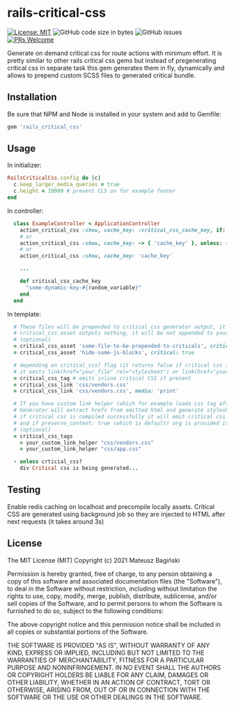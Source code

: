 # rails-critical-css

[![License: MIT](https://img.shields.io/badge/License-MIT-yellow.svg?style=flat-square)](https://opensource.org/licenses/MIT)
![GitHub code size in bytes](https://img.shields.io/github/languages/code-size/mati365/rails-critical-css?style=flat-square)
![GitHub issues](https://img.shields.io/github/issues/mati365/rails-critical-css?style=flat-square)
[![PRs Welcome](https://img.shields.io/badge/PRs-welcome-brightgreen.svg?style=flat-square)](http://makeapullrequest.com)

Generate on demand critical css for route actions with minimum effort. It is pretty similar to other rails critical css gems but instead of pregenerating critical css in separate task this gem generates them in fly, dynamically and allows to prepend custom SCSS files to generated critical bundle.

## Installation

Be sure that NPM and Node is installed in your system and add to Gemfile:

```bash
gem 'rails_critical_css'
```

## Usage

In initializer:

```ruby
RailsCriticalCss.config do |c|
  c.keep_larger_media_queries = true
  c.height = 19999 # prevent CLS on for example footer
end
```

In controller:

```ruby
  class ExampleController < ApplicationController
    action_critical_css :show, cache_key: :critical_css_cache_key, if: -> { .. }
    # or
    action_critical_css :show, cache_key: -> { 'cache_key' }, unless: -> { ... }
    # or
    action_critical_css :show, cache_key: 'cache_key'

    ...

    def critical_css_cache_key
      "some-dynamic-key-#{random_variable}"
    end
  end
```

In template:

```ruby
  # These files will be prepended to critical css generator output, it can be normal scss file from assets
  # critical_css_asset outputs nothing, it will be not appended to your html in link tag
  # (optional)
  = critical_css_asset 'some-file-to-be-prepended-to-criticals', critical: true
  = critical_css_asset 'hide-some-js-blocks', critical: true

  # depending on critical_css? flag (it returns false if critical css is being generated)
  # it emits link(href="your_file" rel="stylesheet") or link(href="your_file" rel="preload" onload="this.rel = 'stylesheet'")
  = critical_css_tag # emits inline critical CSS if present
  = critical_css_link 'css/vendors.css'
  = critical_css_link 'css/vendors.css', media: 'print'

  # If you have custom link helper (which for example loads css tag after GDPR accept) you can use helper below
  # Generator will extract hrefs from emitted html and generate stylesheet output
  # if critical css is compiled successfully it will emit critical css
  # and if preserve_content: true (which is default) arg is provided it will preserve provided content
  # (optional)
  = critical_css_tags
    = your_custom_link_helper "css/vendors.css"
    = your_custom_link_helper "css/app.css"

  - unless crticial_css?
    div Critical css is being generated...
```

## Testing

Enable redis caching on localhost and precompile locally assets. Critical CSS are generated using background job so they are injected to HTML after next requests (it takes around 3s)

## License

The MIT License (MIT)
Copyright (c) 2021 Mateusz Bagiński

Permission is hereby granted, free of charge, to any person obtaining a copy of this software and associated documentation files (the "Software"), to deal in the Software without restriction, including without limitation the rights to use, copy, modify, merge, publish, distribute, sublicense, and/or sell copies of the Software, and to permit persons to whom the Software is furnished to do so, subject to the following conditions:

The above copyright notice and this permission notice shall be included in all copies or substantial portions of the Software.

THE SOFTWARE IS PROVIDED "AS IS", WITHOUT WARRANTY OF ANY KIND, EXPRESS OR IMPLIED, INCLUDING BUT NOT LIMITED TO THE WARRANTIES OF MERCHANTABILITY, FITNESS FOR A PARTICULAR PURPOSE AND NONINFRINGEMENT. IN NO EVENT SHALL THE AUTHORS OR COPYRIGHT HOLDERS BE LIABLE FOR ANY CLAIM, DAMAGES OR OTHER LIABILITY, WHETHER IN AN ACTION OF CONTRACT, TORT OR OTHERWISE, ARISING FROM, OUT OF OR IN CONNECTION WITH THE SOFTWARE OR THE USE OR OTHER DEALINGS IN THE SOFTWARE.
